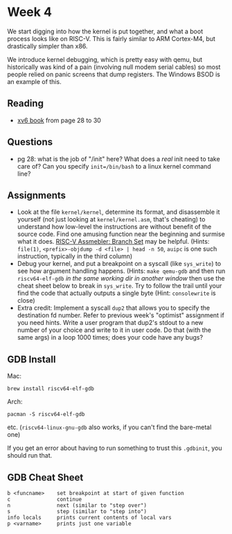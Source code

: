 # Week 4

We start digging into how the kernel is put together, and what a boot process
looks like on RISC-V.  This is fairly similar to ARM Cortex-M4, but drastically
simpler than x86.

We introduce kernel debugging, which is pretty easy with qemu, but historically
was kind of a pain (involving null modem serial cables) so most people relied
on panic screens that dump registers.  The Windows BSOD is an example of this.

## Reading

* [xv6 book](https://pdos.csail.mit.edu/6.1810/2024/xv6/book-riscv-rev4.pdf) from page 28 to 30

## Questions

* pg 28: what is the job of "/init" here?  What does a *real* init need to take
  care of?  Can you specify `init=/bin/bash` to a linux kernel command line?

## Assignments

* Look at the file `kernel/kernel`, determine its format, and disassemble it
  yourself (not just looking at `kernel/kernel.asm`, that's cheating) to
  understand how low-level the instructions are without benefit of the source
  code.  Find one amusing function near the beginning and surmise what it does.
  [RISC-V Assmebler: Branch Set](https://projectf.io/posts/riscv-branch-set/#program-counter)
  may be helpful.  (Hints: `file(1)`, `<prefix>-objdump -d <file> | head -n
  50`, `auipc` is one such instruction, typically in the third column)
* Debug your kernel, and put a breakpoint on a syscall (like `sys_write`) to see
  how argument handling happens.  (Hints: `make qemu-gdb` and then run
  `riscv64-elf-gdb` *in the same working dir in another window* then use
  the cheat sheet below to break in `sys_write`.  Try to follow the trail until
  your find the code that actually outputs a single byte (Hint: `consolewrite`
  is close)
* Extra credit: Implement a syscall `dup2` that allows you to specify the
  destination fd number.  Refer to previous week's "optimist" assignment if you
  need hints.  Write a user program that dup2's stdout to a new number of your
  choice and write to it in user code.  Do that (with the same args) in a loop
  1000 times; does your code have any bugs?

## GDB Install

Mac:

```
brew install riscv64-elf-gdb
```

Arch:

```
pacman -S riscv64-elf-gdb
```

etc.  (`riscv64-linux-gnu-gdb` also works, if you can't find the bare-metal one)

If you get an error about having to run something to trust this `.gdbinit`, you should run that.

## GDB Cheat Sheet

```
b <funcname>    set breakpoint at start of given function
c               continue
n               next (similar to "step over")
s               step (similar to "step into")
info locals     prints current contents of local vars
p <varname>     prints just one variable
```
